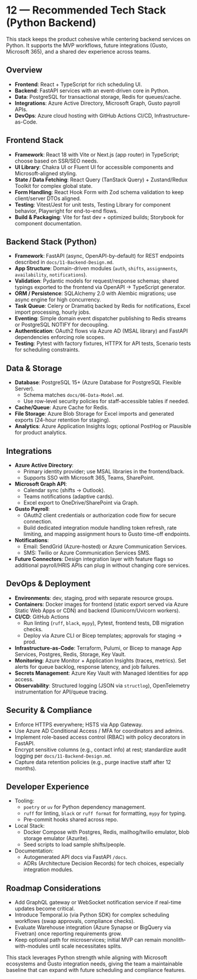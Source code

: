 # 12 — Recommended Tech Stack (Python Backend)

This stack keeps the product cohesive while centering backend services on Python. It supports the MVP workflows, future integrations (Gusto, Microsoft 365), and a shared dev experience across teams.

## Overview

- **Frontend**: React + TypeScript for rich scheduling UI.
- **Backend**: FastAPI services with an event-driven core in Python.
- **Data**: PostgreSQL for transactional storage, Redis for queues/cache.
- **Integrations**: Azure Active Directory, Microsoft Graph, Gusto payroll APIs.
- **DevOps**: Azure cloud hosting with GitHub Actions CI/CD, Infrastructure-as-Code.

## Frontend Stack

- **Framework**: React 18 with Vite or Next.js (app router) in TypeScript; choose based on SSR/SEO needs.
- **UI Library**: Chakra UI or Fluent UI for accessible components and Microsoft-aligned styling.
- **State / Data Fetching**: React Query (TanStack Query) + Zustand/Redux Toolkit for complex global state.
- **Form Handling**: React Hook Form with Zod schema validation to keep client/server DTOs aligned.
- **Testing**: Vitest/Jest for unit tests, Testing Library for component behavior, Playwright for end-to-end flows.
- **Build & Packaging**: Vite for fast dev + optimized builds; Storybook for component documentation.

## Backend Stack (Python)

- **Framework**: FastAPI (async, OpenAPI-by-default) for REST endpoints described in `docs/11-Backend-Design.md`.
- **App Structure**: Domain-driven modules (`auth`, `shifts`, `assignments`, `availability`, `notifications`).
- **Validation**: Pydantic models for request/response schemas; shared typings exported to the frontend via OpenAPI → TypeScript generator.
- **ORM / Persistence**: SQLAlchemy 2.0 with Alembic migrations; use async engine for high concurrency.
- **Task Queue**: Celery or Dramatiq backed by Redis for notifications, Excel import processing, hourly jobs.
- **Eventing**: Simple domain event dispatcher publishing to Redis streams or PostgreSQL NOTIFY for decoupling.
- **Authentication**: OAuth2 flows via Azure AD (MSAL library) and FastAPI dependencies enforcing role scopes.
- **Testing**: Pytest with factory fixtures, HTTPX for API tests, Scenario tests for scheduling constraints.

## Data & Storage

- **Database**: PostgreSQL 15+ (Azure Database for PostgreSQL Flexible Server).
  - Schema matches `docs/06-Data-Model.md`.
  - Use row-level security policies for staff-accessible tables if needed.
- **Cache/Queue**: Azure Cache for Redis.
- **File Storage**: Azure Blob Storage for Excel imports and generated exports (24-hour retention for staging).
- **Analytics**: Azure Application Insights logs; optional PostHog or Plausible for product analytics.

## Integrations

- **Azure Active Directory**:
  - Primary identity provider; use MSAL libraries in the frontend/back.
  - Supports SSO with Microsoft 365, Teams, SharePoint.
- **Microsoft Graph API**:
  - Calendar sync (shifts → Outlook).
  - Teams notifications (adaptive cards).
  - Excel export to OneDrive/SharePoint via Graph.
- **Gusto Payroll**:
  - OAuth2 client credentials or authorization code flow for secure connection.
  - Build dedicated integration module handling token refresh, rate limiting, and mapping assignment hours to Gusto time-off endpoints.
- **Notifications**:
  - Email: SendGrid (Azure-hosted) or Azure Communication Services.
  - SMS: Twilio or Azure Communication Services SMS.
- **Future Connectors**: Design integration layer with feature flags so additional payroll/HRIS APIs can plug in without changing core services.

## DevOps & Deployment

- **Environments**: dev, staging, prod with separate resource groups.
- **Containers**: Docker images for frontend (static export served via Azure Static Web Apps or CDN) and backend (Gunicorn/Uvicorn workers).
- **CI/CD**: GitHub Actions
  - Run linting (`ruff`, `black`, `mypy`), Pytest, frontend tests, DB migration checks.
  - Deploy via Azure CLI or Bicep templates; approvals for staging → prod.
- **Infrastructure-as-Code**: Terraform, Pulumi, or Bicep to manage App Services, Postgres, Redis, Storage, Key Vault.
- **Monitoring**: Azure Monitor + Application Insights (traces, metrics). Set alerts for queue backlog, response latency, and job failures.
- **Secrets Management**: Azure Key Vault with Managed Identities for app access.
- **Observability**: Structured logging (JSON via `structlog`), OpenTelemetry instrumentation for API/queue tracing.

## Security & Compliance

- Enforce HTTPS everywhere; HSTS via App Gateway.
- Use Azure AD Conditional Access / MFA for coordinators and admins.
- Implement role-based access control (RBAC) with policy decorators in FastAPI.
- Encrypt sensitive columns (e.g., contact info) at rest; standardize audit logging per `docs/11-Backend-Design.md`.
- Capture data retention policies (e.g., purge inactive staff after 12 months).

## Developer Experience

- Tooling:
  - `poetry` or `uv` for Python dependency management.
  - `ruff` for linting, `black` or `ruff format` for formatting, `mypy` for typing.
  - Pre-commit hooks shared across repo.
- Local Stack:
  - Docker Compose with Postgres, Redis, mailhog/twilio emulator, blob storage emulator (Azurite).
  - Seed scripts to load sample shifts/people.
- Documentation:
  - Autogenerated API docs via FastAPI `/docs`.
  - ADRs (Architecture Decision Records) for tech choices, especially integration modules.

## Roadmap Considerations

- Add GraphQL gateway or WebSocket notification service if real-time updates become critical.
- Introduce Temporal.io (via Python SDK) for complex scheduling workflows (swap approvals, compliance checks).
- Evaluate Warehouse integration (Azure Synapse or BigQuery via Fivetran) once reporting requirements grow.
- Keep optional path for microservices; initial MVP can remain monolith-with-modules until scale necessitates splits.

This stack leverages Python strength while aligning with Microsoft ecosystems and Gusto integration needs, giving the team a maintainable baseline that can expand with future scheduling and compliance features.
